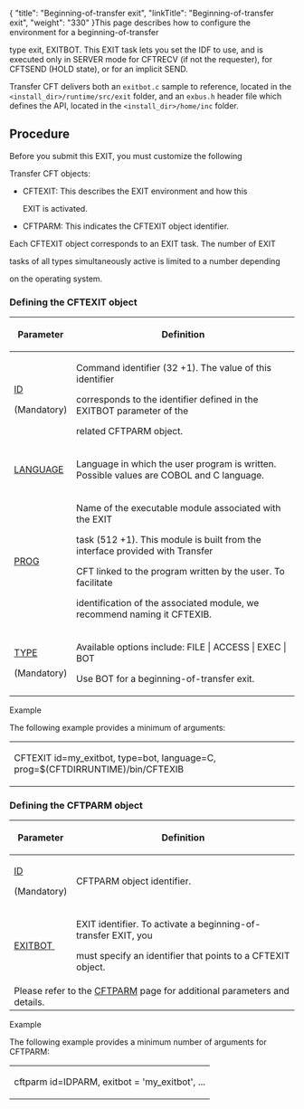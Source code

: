 {
    "title": "Beginning-of-transfer exit",
    "linkTitle": "Beginning-of-transfer exit",
    "weight": "330"
}This page describes how to configure the environment for a beginning-of-transfer
type exit, EXITBOT. This EXIT task lets you set the IDF to use, and is executed only in SERVER mode for CFTRECV (if not the requester), for CFTSEND (HOLD state), or for an implicit SEND.

Transfer CFT delivers both an `exitbot.c` sample to reference, located in the `<install_dir>/runtime/src/exit` folder, and an `exbus.h` header file which defines the API, located in the `<install_dir>/home/inc` folder.

## <span id="Transfer_state"></span><span id="Title"></span><span id="Configuring_the_environment__End_of_transfer_exit"></span>Procedure

Before you submit this EXIT, you must customize the following
Transfer CFT objects:

-   CFTEXIT: This describes the EXIT environment and how this
    EXIT is activated.

<!-- -->

-   CFTPARM: This indicates the CFTEXIT object identifier.

Each CFTEXIT object corresponds to an EXIT task. The number of EXIT
tasks of all types simultaneously active is limited to a number depending
on the operating system.

### <span id="Defining_the_CFTEXIT_object"></span>Defining the CFTEXIT object

<table data-cellspacing="0">
<thead>
<tr class="header">
<th><p>Parameter</p></th>
<th><p>Definition</p></th>
</tr>
</thead>
<tbody>
<tr class="odd">
<td><p><a href="../../../c_intro_userinterfaces/command_summary/parameter_intro/id">ID</a> </p>
<p>(Mandatory)</p></td>
<td><p>Command identifier (32 +1). The value of this identifier
corresponds to the identifier defined in the EXITBOT parameter of the
related CFTPARM object.</p></td>
</tr>
<tr class="even">
<td><p><a href="../../../c_intro_userinterfaces/command_summary/parameter_intro/language">LANGUAGE</a></p></td>
<td><p>Language in which the user program is written. Possible values are COBOL and C language.</p></td>
</tr>
<tr class="odd">
<td><p><a href="../../../c_intro_userinterfaces/command_summary/parameter_intro/prog">PROG</a>  </p></td>
<td><p>Name of the executable module associated with the EXIT
task (512 +1). This module is built from the interface provided with Transfer
CFT linked to the program written by the user. To facilitate
identification of the associated module, we recommend naming it CFTEXIB.</p></td>
</tr>
<tr class="even">
<td><p><a href="../../../c_intro_userinterfaces/command_summary/parameter_intro/type">TYPE</a> </p>
<p>(Mandatory)</p></td>
<td><p>Available options include: FILE | ACCESS | EXEC | BOT</p>
<p>Use BOT for a beginning-of-transfer exit.</p></td>
</tr>
</tbody>
</table>

Example

The following example provides a minimum of arguments:

<table data-cellspacing="0">
<tbody>
<tr class="odd">
<td><p>CFTEXIT id=my_exitbot, type=bot, language=C, prog=$(CFTDIRRUNTIME)/bin/CFTEXIB</p></td>
</tr>
</tbody>
</table>

### <span id="Defining_the_CFTPARM_object"></span>Defining the CFTPARM object

<table data-cellspacing="0">
<thead>
<tr class="header">
<th><p>Parameter</p></th>
<th><p>Definition</p></th>
</tr>
</thead>
<tbody>
<tr class="odd">
<td><p><a href="../../../c_intro_userinterfaces/command_summary/parameter_intro/id">ID</a></p>
<p>(Mandatory)</p></td>
<td><p>CFTPARM object identifier.</p></td>
</tr>
<tr class="even">
<td><p><a href="exitbot.htm">EXITBOT </a></p></td>
<td><p>EXIT identifier. To activate a beginning-of-transfer EXIT, you
must specify an identifier that points to a CFTEXIT object.</p></td>
</tr>
<tr class="odd">
<td colspan="2">Please refer to the <a href="../../../c_intro_userinterfaces/web_copilot_ui/conf_intro/cftparm">CFTPARM</a> page for additional parameters and details.</td>
</tr>
</tbody>
</table>

Example

The following example provides a minimum number of arguments for CFTPARM:

<table data-cellspacing="0">
<tbody>
<tr class="odd">
<td><p>cftparm id=IDPARM, exitbot = 'my_exitbot', ...</p></td>
</tr>
</tbody>
</table>
